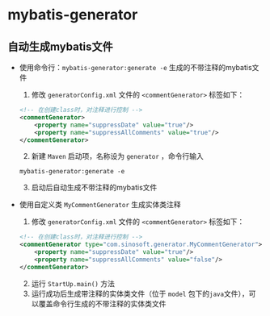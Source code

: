 # mybatis-generator
## 自动生成mybatis文件
- 使用命令行：`mybatis-generator:generate -e` 生成的不带注释的mybatis文件
    1. 修改 `generatorConfig.xml` 文件的 `<commentGenerator>` 标签如下：
    ```xml
    <!-- 在创建class时，对注释进行控制 -->
    <commentGenerator>
        <property name="suppressDate" value="true"/>
        <property name="suppressAllComments" value="true"/>
    </commentGenerator>
    ```
    2. 新建 `Maven` 启动项，名称设为 `generator` ，命令行输入
    ```shell
    mybatis-generator:generate -e
    ```
    3. 启动后自动生成不带注释的mybatis文件

- 使用自定义类 `MyCommentGenerator` 生成实体类注释
    1.  修改 `generatorConfig.xml` 文件的 `<commentGenerator>` 标签如下：
    ```xml
    <!-- 在创建class时，对注释进行控制 -->
    <commentGenerator type="com.sinosoft.generator.MyCommentGenerator">
        <property name="suppressDate" value="true"/>
        <property name="suppressAllComments" value="false"/>
    </commentGenerator>
    ```
    2. 运行 `StartUp.main()` 方法
    3. 运行成功后生成带注释的实体类文件（位于 `model` 包下的`java`文件），可以覆盖命令行生成的不带注释的实体类文件
